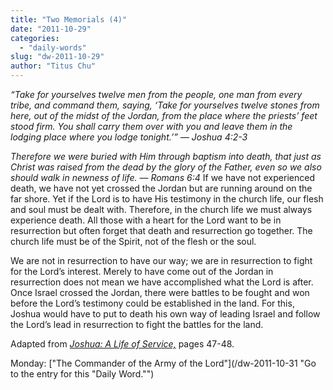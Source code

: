 ```yaml
---
title: "Two Memorials (4)"
date: "2011-10-29"
categories: 
  - "daily-words"
slug: "dw-2011-10-29"
author: "Titus Chu"
---
```


_“Take for yourselves twelve men from the people, one man from every tribe, and command them, saying, ‘Take for yourselves twelve stones from here, out of the midst of the Jordan, from the place where the priests’ feet stood firm. You shall carry them over with you and leave them in the lodging place where you lodge tonight.’” — Joshua 4:2-3_

_Therefore we were buried with Him through baptism into death, that just as Christ was raised from the dead by the glory of the Father, even so we also should walk in newness of life. — Romans 6:4_ If we have not experienced death, we have not yet crossed the Jordan but are running around on the far shore. Yet if the Lord is to have His testimony in the church life, our flesh and soul must be dealt with. Therefore, in the church life we must always experience death. All those with a heart for the Lord want to be in resurrection but often forget that death and resurrection go together. The church life must be of the Spirit, not of the flesh or the soul.

We are not in resurrection to have our way; we are in resurrection to fight for the Lord’s interest. Merely to have come out of the Jordan in resurrection does not mean we have accomplished what the Lord is after. Once Israel crossed the Jordan, there were battles to be fought and won before the Lord’s testimony could be established in the land. For this, Joshua would have to put to death his own way of leading Israel and follow the Lord’s lead in resurrection to fight the battles for the land.

Adapted from _[Joshua: A Life of Service,](/book-joshua "Go to the listing for this book.")_ pages 47-48.

Monday: ["The Commander of the Army of the Lord"](/dw-2011-10-31 "Go to the entry for this "Daily Word."")
